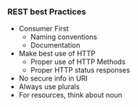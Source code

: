 

### REST best Practices
- Consumer First
	- Naming conventions
	- Documentation
- Make best use of HTTP
	- Proper use of HTTP Methods
	- Proper HTTP status responses
- No secure info in URI
- Always use plurals
- For resources, think about noun


